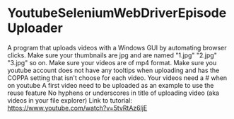 # YoutubeSeleniumWebDriverEpisodeUploader
A program that uploads videos with a Windows GUI by automating browser clicks.
Make sure your thumbnails are jpg and are named "1.jpg" "2.jpg" "3.jpg" so on.
Make sure your videos are of mp4 format.
Make sure you youtube account does not have any tooltips when uploading and has the COPPA setting that isn't choose for each video.
Your videos need a # when on youtube
A first video need to be uploaded as an example to use the reuse feature
No hyphens or underscores in title of uploading video (aka videos in your file explorer)
Link to tutorial:
https://www.youtube.com/watch?v=5tvRtAz6ljE
